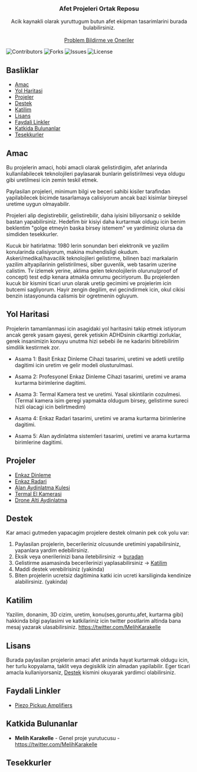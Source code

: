 <br/>
<p align="center">
  <h3 align="center">Afet Projeleri Ortak Reposu</h3>

  <p align="center">
    Acik kaynakli olarak yuruttugum butun afet ekipman tasarimlarini burada bulabilirsiniz.
    <br/>
    <br/>
    <a href="https://github.com/melihkarakelle/afet-projeleri/issues">Problem Bildirme ve Oneriler</a>
  </p>
</p>

![Contributors](https://img.shields.io/github/contributors/melihkarakelle/afet-projeleri?color=dark-green) ![Forks](https://img.shields.io/github/forks/melihkarakelle/afet-projeleri?style=social) ![Issues](https://img.shields.io/github/issues/melihkarakelle/afet-projeleri) ![License](https://img.shields.io/github/license/melihkarakelle/afet-projeleri) 

## Basliklar

* [Amac](#Amac)
* [Yol Haritasi](#yol-haritasi)
* [Projeler](#projeler)
* [Destek](#destek)
* [Katilim](#katilim)
* [Lisans](#lisans)
* [Faydali Linkler](#faydali-linkler)
* [Katkida Bulunanlar](#katkida-bulunanlar)
* [Tesekkurler](#tesekkurler)


## Amac

Bu projelerin amaci, hobi amacli olarak gelistirdigim, afet anlarinda kullanilabilecek teknolojileri paylasarak bunlarin gelistirilmesi veya oldugu gibi uretilmesi icin zemin teskil etmek. 

Paylasilan projeleri, minimum bilgi ve beceri sahibi kisiler tarafindan yapilabilecek bicimde tasarlamaya calisiyorum ancak bazi kisimlar bireysel uretime uygun olmayabilir. 

Projeleri alip degistirebilir, gelistirebilir, daha iyisini biliyorsaniz o sekilde bastan yapabilirsiniz.
Hedefim bir kisiyi daha kurtarmak oldugu icin benim beklentim "golge etmeyin baska birsey istemem" ve yardiminiz olursa da simdiden tesekkurler.

Kucuk bir hatirlatma:
1980 lerin sonundan beri elektronik ve yazilim konularinda calisiyorum, makina muhendisligi okudum. Askeri/medikal/havacilik teknolojileri gelistirme, bilinen bazi markalarin yazilim altyapilarinin gelistirilmesi, siber guvenlik, web tasarim uzerine calistim. Tv izlemek yerine, aklima gelen teknolojilerin olurunu(proof of concept) test edip kenara atmakla omrumu geciriyorum. Bu projelerden kucuk bir kismini ticari urun olarak uretip gecimimi ve projelerim icin butcemi sagliyorum.
Hayir zengin degilim, evi gecindirmek icin, okul cikisi benzin istasyonunda calismis bir ogretmenin ogluyum.


## Yol Haritasi

Projelerin tamamlanmasi icin asagidaki yol haritasini takip etmek istiyorum ancak gerek yasam gayesi, gerek yetiskin ADHDsinin cikarttigi zorluklar, gerek insanimizin konuyu unutma hizi sebebi ile ne kadarini bitirebilirim simdilik kestirmek zor.

* Asama 1:
  Basit Enkaz Dinleme Cihazi tasarimi, uretimi ve adetli uretilip dagitimi icin uretim ve gelir modeli olusturulmasi.
  
* Asama 2:
  Profesyonel Enkaz Dinleme Cihazi tasarimi, uretimi ve arama kurtarma birimlerine dagitimi.

* Asama 3:
  Termal Kamera test ve uretimi. Yasal sikintilarin cozulmesi.
  (Termal kamera isim geregi yapmakta oldugum birsey, gelistirme sureci hizli olacagi icin belirtmedim)

* Asama 4:
  Enkaz Radari tasarimi, uretimi ve arama kurtarma birimlerine dagitimi.
  
* Asama 5:
  Alan aydinlatma sistemleri tasarimi, uretimi ve arama kurtarma birimlerine dagitimi.
  
 


## Projeler

* [Enkaz Dinleme](https://github.com/melihkarakelle/afet-projeleri/enkaz-dinleme)
* [Enkaz Radari](https://github.com/melihkarakelle/afet-projeleri/enkaz-radari)
* [Alan Aydinlatma Kulesi](https://github.com/melihkarakelle/afet-projeleri/aydinlatma-kulesi)
* [Termal El Kamerasi](https://github.com/melihkarakelle/afet-projeleri/termal-el-kamerasi)
* [Drone Alti Aydinlatma](https://github.com/melihkarakelle/afet-projeleri/drone-alti-aydinlatma)


## Destek

Kar amaci gutmeden yapacagim projelere destek olmanin pek cok yolu var:

1. Paylasilan projelerin, becerileriniz olcusunde uretimini yapabilirsiniz, yapanlara yardim edebilirsiniz.
2. Eksik veya onerilerinizi bana iletebilirsiniz -> [buradan](https://github.com/melihkarakelle/afet-projeleri/issues)
3. Gelistirme asamasinda becerilerinizi yaplasabilirsiniz -> [Katilim](#katilim)
4. Maddi destek verebilrisiniz (yakinda)
6. Biten projelerin ucretsiz dagitimina katki icin ucreti karsiliginda kendinize alabilirsiniz. (yakinda)



## Katilim

Yazilim, donanim, 3D cizim, uretim, konu(ses,goruntu,afet, kurtarma gibi) hakkinda bilgi paylasimi ve katkilariniz icin twitter postlarim altinda bana mesaj yazarak ulasabilirsiniz. https://twitter.com/MelihKarakelle


## Lisans

Burada paylasilan projelerin amaci afet aninda hayat kurtarmak oldugu icin, her turlu kopyalama, taklit veya degisiklik izin almadan yapilabilir.
Eger ticari amacla kullaniyorsaniz, [Destek](#destek) kismini okuyarak yardimci olabilirsiniz.

## Faydali Linkler

* [Piezo Pickup Amplifiers](https://sound-au.com/project202.htm)


## Katkida Bulunanlar

* **Melih Karakelle** - Genel proje yurutucusu - https://twitter.com/MelihKarakelle

## Tesekkurler

